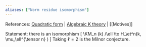 ```yaml
---
aliases: ["Norm residue isomorphism"]
---
```


References: [Quadratic form](Quadratic%20form) | [Algebraic K theory](Algebraic%20K%20theory.md) | [[Motives]]

Statement: there is an isomorphism
\[
\KM_n (k) /\ell \to H_\et^n(k, \mu_\ell^{\tensor n} )
\]
Taking $\ell = 2$ is the Milnor conjecture.